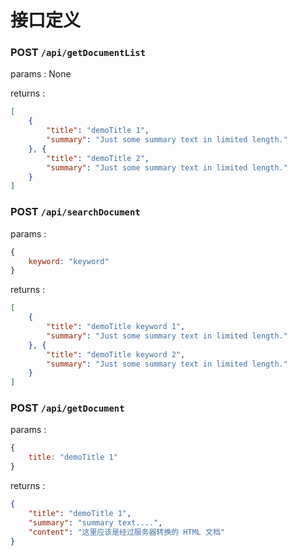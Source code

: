 # 接口定义

### POST `/api/getDocumentList`

params : None

returns :

```json
[
	{
		"title": "demoTitle 1",
		"summary": "Just some summary text in limited length."
	}, {
		"title": "demoTitle 2",
		"summary": "Just some summary text in limited length."
	}
]
```



### POST `/api/searchDocument`

params :

```js
{
	keyword: "keyword"
}
```

returns :

```json
[
	{
		"title": "demoTitle keyword 1",
		"summary": "Just some summary text in limited length."
	}, {
		"title": "demoTitle keyword 2",
		"summary": "Just some summary text in limited length."
	}
]
```



### POST `/api/getDocument`

params :

```js
{
	title: "demoTitle 1"
}
```

returns :

```json
{
	"title": "demoTitle 1",
	"summary": "summary text....",
	"content": "这里应该是经过服务器转换的 HTML 文档"
}
```




